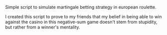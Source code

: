 Simple script to simulate martingale betting strategy in european roulette.

I created this script to prove to my friends that my belief in being able to win against the casino in this negative-sum game doesn't stem from stupidity, but rather from a winner's mentality.